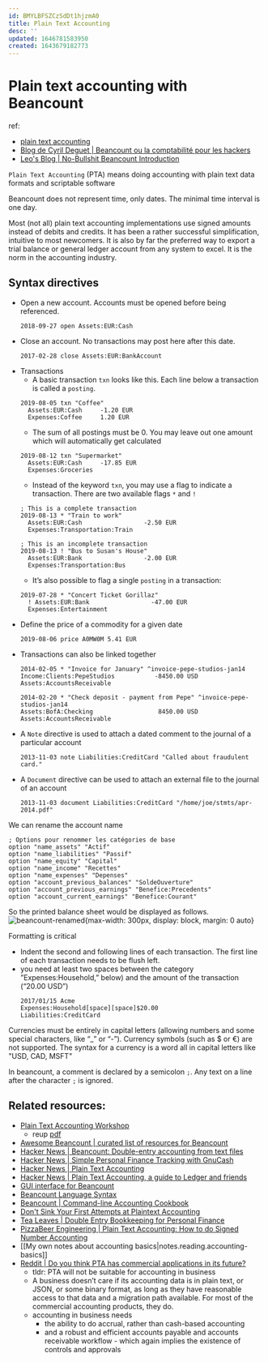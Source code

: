 ```yaml
---
id: BMYLBFSZCzSdDt1hjzmA0
title: Plain Text Accounting
desc: ''
updated: 1646781583950
created: 1643679182773
---
```

# Plain text accounting with Beancount

ref:
- [plain text accounting](https://plaintextaccounting.org/)
- [Blog de Cyril Deguet | Beancount ou la comptabilité pour les hackers](https://cyril.deguet.com/fr/2015/09/03/beancount-comptabilite-pour-hackers/)
- [Leo's Blog | No-Bullshit Beancount Introduction](https://blog.leononame.dev/2019/08/beancount/)

`Plain Text Accounting` (PTA) means doing accounting with plain text data formats and scriptable software

Beancount does not represent time, only dates. The minimal time interval is one day.

Most (not all) plain text accounting implementations use signed amounts instead of debits and credits. It has been a rather successful simplification, intuitive to most newcomers. It is also by far the preferred way to export a trial balance or general ledger account from any system to excel. It is the norm in the accounting industry.

## Syntax directives

- Open a new account. Accounts must be opened before being referenced.
  ```text
  2018-09-27 open Assets:EUR:Cash
  ```
- Close an account. No transactions may post here after this date.
  ```text
  2017-02-28 close Assets:EUR:BankAccount
  ```
- Transactions
  - A basic transaction `txn` looks like this. Each line below a transaction is called a `posting`.
  ```text
  2019-08-05 txn "Coffee"
    Assets:EUR:Cash     -1.20 EUR
    Expenses:Coffee     1.20 EUR
  ```
  - The sum of all postings must be 0. You may leave out one amount which will automatically get calculated
  ```text
  2019-08-12 txn "Supermarket"
    Assets:EUR:Cash     -17.85 EUR
    Expenses:Groceries
  ```
  - Instead of the keyword `txn`, you may use a flag to indicate a transaction. There are two available flags `*` and `!`
  ```text
  ; This is a complete transaction
  2019-08-13 * "Train to work"
    Assets:EUR:Cash                 -2.50 EUR
    Expenses:Transportation:Train
    
  ; This is an incomplete transaction
  2019-08-13 ! "Bus to Susan's House"
    Assets:EUR:Bank                 -2.00 EUR
    Expenses:Transportation:Bus
  ```
  - It’s also possible to flag a single `posting` in a transaction:
  ```text
  2019-07-28 * "Concert Ticket Gorillaz"
    ! Assets:EUR:Bank                 -47.00 EUR
    Expenses:Entertainment
  ```
- Define the price of a commodity for a given date
  ```text
  2019-08-06 price A0MW0M 5.41 EUR
  ```
- Transactions can also be linked together
  ```text
  2014-02-05 * "Invoice for January" ^invoice-pepe-studios-jan14
  Income:Clients:PepeStudios           -8450.00 USD
  Assets:AccountsReceivable

  2014-02-20 * "Check deposit - payment from Pepe" ^invoice-pepe-studios-jan14
  Assets:BofA:Checking                  8450.00 USD
  Assets:AccountsReceivable
  ```
- A `Note` directive is used to attach a dated comment to the journal of a particular account
  ```text
  2013-11-03 note Liabilities:CreditCard "Called about fraudulent card."
  ```
- A `Document` directive can be used to attach an external file to the journal of an account
  ```text
  2013-11-03 document Liabilities:CreditCard "/home/joe/stmts/apr-2014.pdf"
  ```

We can rename the account name
```text
; Options pour renommer les catégories de base
option "name_assets" "Actif"
option "name_liabilities" "Passif"
option "name_equity" "Capital"
option "name_income" "Recettes"
option "name_expenses" "Depenses"
option "account_previous_balances" "SoldeOuverture"
option "account_previous_earnings" "Benefice:Precedents"
option "account_current_earnings" "Benefice:Courant"
```
So the printed balance sheet would be displayed as follows.
![beancount-renamed](https://cyril.deguet.com/images/beancount-bilan.png){max-width: 300px, display: block, margin: 0 auto}

Formatting is critical
- Indent the second and following lines of each transaction. The first line of each transaction needs to be flush left.
- you need at least two spaces between the category ”Expenses:Household,” below) and the amount of the transaction (“20.00 USD”)
  ```text
  2017/01/15 Acme
  Expenses:Household[space][space]$20.00
  Liabilities:CreditCard
  ```

Currencies must be entirely in capital letters (allowing numbers and some special characters, like “_” or “-”). Currency symbols (such as $ or €) are not supported. The syntax for a currency is a word all in capital letters like "USD, CAD, MSFT"

In beancount, a comment is declared by a semicolon `;`. Any text on a line after the character `;` is ignored.

## Related resources:

- [Plain Text Accounting Workshop](https://github.com/colindean/plaintextaccounting_workshop)
  - reup [pdf](https://app.box.com/s/bl1p0iz1oarys539ay2g0bpw69j6r1j0)
- [Awesome Beancount | curated list of resources for Beancount](https://awesome-beancount.com/)
- [Hacker News | Beancount: Double-entry accounting from text files](https://news.ycombinator.com/item?id=30138434)
- [Hacker News | Simple Personal Finance Tracking with GnuCash](https://news.ycombinator.com/item?id=23237687)
- [Hacker News | Plain Text Accounting](https://news.ycombinator.com/item?id=25745615)
- [Hacker News | Plain Text Accounting, a guide to Ledger and friends](https://news.ycombinator.com/item?id=28420797)
- [GUI interface for Beancount](https://beancount.github.io/fava/)
- [Beancount Language Syntax](https://beancount.github.io/docs/beancount_language_syntax.html)
- [Beancount | Command-line Accounting Cookbook](https://beancount.github.io/docs/command_line_accounting_cookbook.html)
- [Don't Sink Your First Attempts at Plaintext Accounting ](https://github.com/plaintextaccounting/plaintextaccounting/wiki/Don't-Sink-Your-First-Attempts-at-Plaintext-Accounting)
- [Tea Leaves | Double Entry Bookkeeping for Personal Finance](https://www.youtube.com/watch?v=lIGJzQw79hg)
- [PizzaBeer Engineering | Plain Text Accounting: How to do Signed Number Accounting](https://www.youtube.com/watch?v=FLbe3X3FiT8)
- [[My own notes about accounting basics|notes.reading.accounting-basics]]
- [Reddit | Do you think PTA has commercial applications in its future?](https://www.reddit.com/r/plaintextaccounting/comments/tdter7/do_you_think_pta_has_commercial_applications_in/)
  - tldr: PTA will not be suitable for accounting in business
  - A business doesn’t care if its accounting data is in plain text, or JSON, or some binary format, as long as they have reasonable access to that data and a migration path available. For most of the commercial accounting products, they do.
  - accounting in business needs 
    - the ability to do accrual, rather than cash-based accounting
    - and a robust and efficient accounts payable and accounts receivable workflow - which again implies the existence of controls and approvals